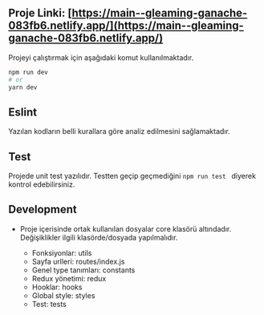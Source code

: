 ## Proje Linki: [https://main--gleaming-ganache-083fb6.netlify.app/](https://main--gleaming-ganache-083fb6.netlify.app/)

Projeyi çalıştırmak için aşağıdaki komut kullanılmaktadır.

```bash
npm run dev
# or
yarn dev
```

## Eslint

Yazılan kodların belli kurallara göre analiz edilmesini sağlamaktadır. 

## Test

Projede unit test yazılıdır. Testten geçip geçmediğini `npm run test ` diyerek kontrol edebilirsiniz. 

## Development

-   Proje içerisinde ortak kullanılan dosyalar core klasörü altındadır. Değişiklikler ilgili klasörde/dosyada yapılmalıdır.

    - Fonksiyonlar: utils
    - Sayfa urlleri: routes/index.js
    - Genel type tanımları: constants
    - Redux yönetimi: redux
    - Hooklar: hooks
    - Global style: styles
    - Test: tests
